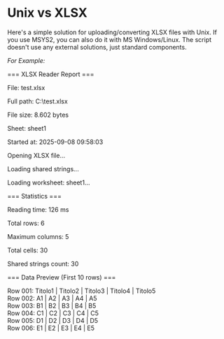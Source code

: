 # Unix vs XLSX

Here's a simple solution for uploading/converting XLSX files with Unix. If you use MSYS2, you can also do it with MS Windows/Linux.
The script doesn't use any external solutions, just standard components.

_For Example:_

=== XLSX Reader Report ===

File: test.xlsx

Full path: C:\test.xlsx

File size: 8.602 bytes

Sheet: sheet1

Started at: 2025-09-08 09:58:03



Opening XLSX file...

Loading shared strings...

Loading worksheet: sheet1...

=== Statistics ===

Reading time: 126 ms

Total rows: 6

Maximum columns: 5

Total cells: 30

Shared strings count: 30


=== Data Preview (First 10 rows) ===

Row 001: Titolo1 | Titolo2 | Titolo3 | Titolo4 | Titolo5  
Row 002: A1 | A2 | A3 | A4 | A5  
Row 003: B1 | B2 | B3 | B4 | B5  
Row 004: C1 | C2 | C3 | C4 | C5  
Row 005: D1 | D2 | D3 | D4 | D5  
Row 006: E1 | E2 | E3 | E4 | E5  






